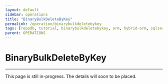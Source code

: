 ```yaml
---
layout: default
sidebar: operations
title: "BinaryBulkDeleteByKey"
permalink: /operation/binarybulkdeletebykey
tags: [repodb, tutorial, binarybulkdeletebykey, orm, hybrid-orm, sqlserver]
parent: OPERATIONS
---
```


# BinaryBulkDeleteByKey

---

This page is still in-progress. The details will soon to be placed.
